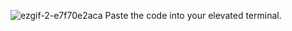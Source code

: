 ![ezgif-2-e7f70e2aca](https://github.com/user-attachments/assets/8919f66d-0d21-4b8c-bc35-ea857d6b9736)
Paste the code into your elevated terminal.
